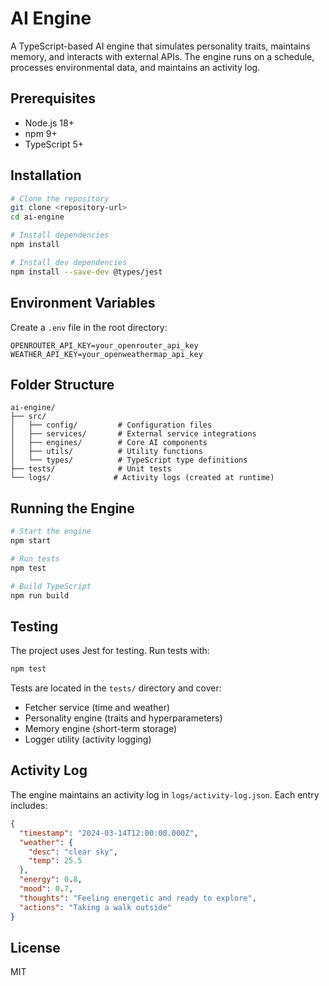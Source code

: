 # AI Engine

A TypeScript-based AI engine that simulates personality traits, maintains memory, and interacts with external APIs. The engine runs on a schedule, processes environmental data, and maintains an activity log.

## Prerequisites

- Node.js 18+
- npm 9+
- TypeScript 5+

## Installation

```bash
# Clone the repository
git clone <repository-url>
cd ai-engine

# Install dependencies
npm install

# Install dev dependencies
npm install --save-dev @types/jest
```

## Environment Variables

Create a `.env` file in the root directory:

```env
OPENROUTER_API_KEY=your_openrouter_api_key
WEATHER_API_KEY=your_openweathermap_api_key
```

## Folder Structure

```
ai-engine/
├── src/
│   ├── config/         # Configuration files
│   ├── services/       # External service integrations
│   ├── engines/        # Core AI components
│   ├── utils/          # Utility functions
│   └── types/          # TypeScript type definitions
├── tests/              # Unit tests
└── logs/              # Activity logs (created at runtime)
```

## Running the Engine

```bash
# Start the engine
npm start

# Run tests
npm test

# Build TypeScript
npm run build
```

## Testing

The project uses Jest for testing. Run tests with:

```bash
npm test
```

Tests are located in the `tests/` directory and cover:
- Fetcher service (time and weather)
- Personality engine (traits and hyperparameters)
- Memory engine (short-term storage)
- Logger utility (activity logging)

## Activity Log

The engine maintains an activity log in `logs/activity-log.json`. Each entry includes:

```json
{
  "timestamp": "2024-03-14T12:00:00.000Z",
  "weather": {
    "desc": "clear sky",
    "temp": 25.5
  },
  "energy": 0.8,
  "mood": 0.7,
  "thoughts": "Feeling energetic and ready to explore",
  "actions": "Taking a walk outside"
}
```

## License

MIT 